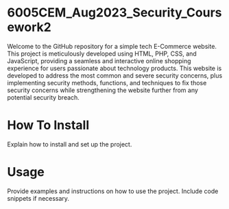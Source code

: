 # 6005CEM_Aug2023_Security_Coursework2

Welcome to the GitHub repository for a simple tech E-Commerce website. This project is meticulously developed using HTML, PHP, CSS, and JavaScript, providing a seamless and interactive online shopping experience for users passionate about technology products. This website is developed to address the most common and severe security concerns, plus implementing security methods, functions, and techniques to fix those security concerns while strengthening the website further from any potential security breach.

# How To Install 
Explain how to install and set up the project.

# Usage
Provide examples and instructions on how to use the project. Include code snippets if necessary.
